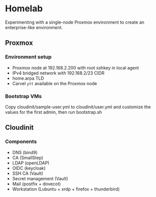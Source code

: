 # Homelab

Experimenting with a single-node Proxmox environment to create an enterprise-like environment.

## Proxmox

### Environment setup

* Proxmox node at 192.168.2.200 with root sshkey in local agent
* IPv4 bridged network with 192.168.2/23 CIDR
* home.arpa TLD
* Carvel `ytt` available on the Proxmox node

### Bootstrap VMs

Copy cloudinit/sample-user.yml to cloudinit/user.yml and customize the values for the first admin,
then run bootstrap.sh

## Cloudinit

### Components

* DNS (bind9)
* CA (SmallStep)
* LDAP (openLDAP)
* OIDC (keycloak)
* SSH CA (Vault)
* Secret management (Vault)
* Mail (postfix + dovecot)
* Workstation (Lubuntu + xrdp + firefox + thunderbird)